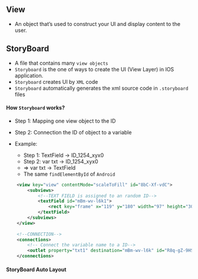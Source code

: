 ## View
  - An object that’s used to construct your UI and display content to the user.

## StoryBoard
  - A file that contains many `view objects` 
  - `Storyboard` is the one of ways to create the UI (View Layer) in IOS application.
  - `Storyboard` creates UI by `XML` code
  - `Storyboard` automatically generates the xml source code in `.storyboard` files
  
#### How `Storyboard` works?
  - Step 1: Mapping one view object to the ID
  - Step 2: Connection the ID of object to a variable
  
  - Example:
    - Step 1: TextField -> ID_1254_xyx0
    - Step 2: var txt -> ID_1254_xyx0
    - => var txt -> TextField
    - The same `findElementById` of `Android`

```xml
    <view key="view" contentMode="scaleToFill" id="8bC-Xf-vdC">
        <subviews>
            <!--TEXT FIELD is assigned to an random ID-->
            <textField id="mBm-wv-l6k1">
                <rect key="frame" x="119" y="180" width="97" height="30"/>
            </textField>
        </subviews>
    </view>
    
    <!--CONNECTION-->
    <connections>
        <!-- Connect the variable name to a ID-->
        <outlet property="txt1" destination="mBm-wv-l6k" id="R8q-gZ-9HS"/>
    </connections>

```

#### StoryBoard Auto Layout
